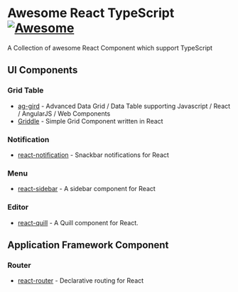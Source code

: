 # Awesome React TypeScript [![Awesome](https://awesome.re/badge.svg)](https://awesome.re)
A Collection of awesome React Component which support TypeScript

## UI Components

### Grid Table

* [ag-gird](https://github.com/ag-grid/ag-grid) - Advanced Data Grid / Data Table supporting Javascript / React / AngularJS / Web Components 
* [Griddle](https://github.com/GriddleGriddle/Griddle) - Simple Grid Component written in React 

### Notification
* [react-notification](https://github.com/pburtchaell/react-notification) - Snackbar notifications for React

### Menu
* [react-sidebar](https://github.com/balloob/react-sidebar) - A sidebar component for React

### Editor 
* [react-quill](https://github.com/zenoamaro/react-quill) - A Quill component for React.

## Application Framework Component

### Router

* [react-router](https://github.com/ReactTraining/react-router) - Declarative routing for React 
